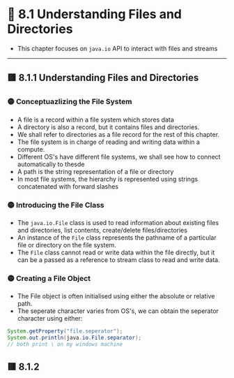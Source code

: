 <link href="../../styles.css" rel="stylesheet"></link>


# 🧠 8.1 Understanding Files and Directories
* This chapter focuses on `java.io` API to interact with files and streams
<hr>

## 🟥 8.1.1 Understanding Files and Directories

### 🟡 Conceptuazlizing the File System
* A file is a record within a file system which stores data
* A directory is also a record, but it contains files and directories.
* We shall refer to directories as a file record for the rest of this chapter.
* The file system is in charge of reading and writing data within a compute. 
* Different OS's have different file systems, we shall see how to connect automatically to thesde
* A path is the string representation of a file or directory
* In most file systems, the hierarchy is represented using strings concatenated with forward slashes

### 🟡 Introducing the File Class
* The `java.io.File` class is used to read information about existing files and directories, list contents, create/delete files/directories
* An instance of the `File` class represents the pathname of a particular file or directory on the file system.
* The `File` class cannot read or write data within the file directly, but it can be a passed as a reference to stream class to read and write data.


### 🟡 Creating a File Object
* The File object is often initialised using either the absolute or relative path.
* The seperate character varies from OS's, we can obtain the seperator character using either:
```java
System.getProperty("file.seperator");
System.out.println(java.io.File.separator);
// both print \ on my windows machine
```

## 🟥 8.1.2